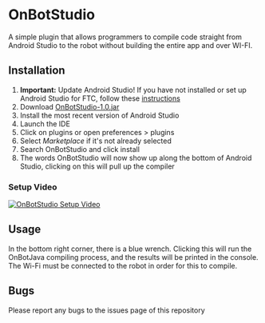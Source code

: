 # OnBotStudio
A simple plugin that allows programmers to compile code straight from Android Studio to the robot without building the entire app and over WI-FI.

## Installation
1. **Important:** Update Android Studio! If you have not installed or set up Android Studio for FTC, follow these [instructions](https://gm0.org/en/latest/docs/software/using-android-studio.html)
1. Download <a href="https://github.com/TheAmazingBrianPowell/OnBotStudio/releases/download/v1.0.0/OnBotStudio-1.0.jar">OnBotStudio-1.0.jar</a>
1. Install the most recent version of Android Studio
1. Launch the IDE
1. Click on plugins or open preferences > plugins
1. Select <em>Marketplace</em> if it's not already selected
1. Search OnBotStudio and click install
1. The words OnBotStudio will now show up along the bottom of Android Studio, clicking on this will pull up the compiler
   
### Setup Video
   [![OnBotStudio Setup Video](https://img.youtube.com/vi/Ph1MKyJTvrk/maxresdefault.jpg)](
   https://youtu.be/Ph1MKyJTvrk)

## Usage
In the bottom right corner, there is a blue wrench. Clicking this will run the OnBotJava compiling process, and the results will be printed in the console. The Wi-Fi must be connected to the robot in order for this to compile.

## Bugs
Please report any bugs to the issues page of this repository
